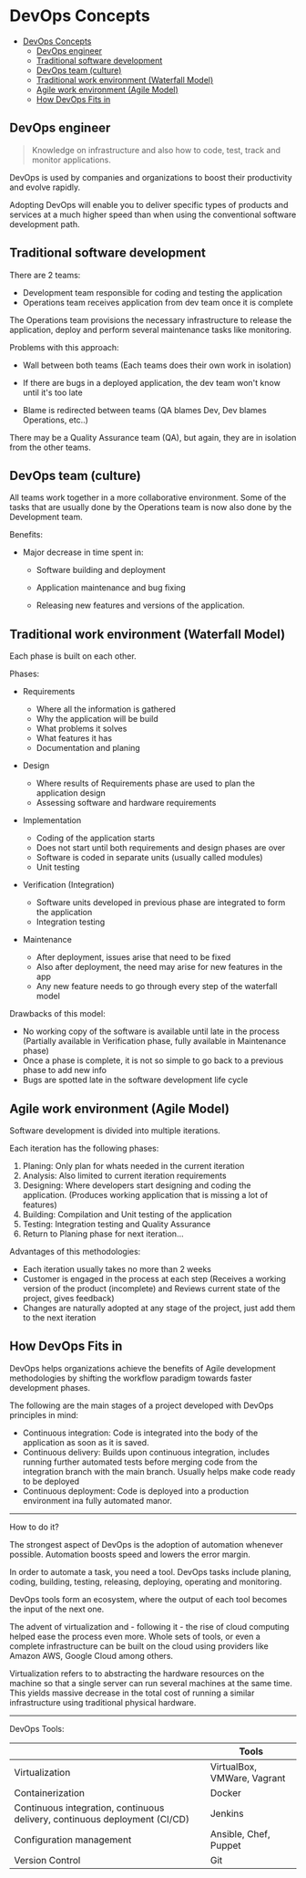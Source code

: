 # DevOps Concepts

- [DevOps Concepts](#devops-concepts)
  - [DevOps engineer](#devops-engineer)
  - [Traditional software development](#traditional-software-development)
  - [DevOps team (culture)](#devops-team-culture)
  - [Traditional work environment (Waterfall Model)](#traditional-work-environment-waterfall-model)
  - [Agile work environment (Agile Model)](#agile-work-environment-agile-model)
  - [How DevOps Fits in](#how-devops-fits-in)

## DevOps engineer

> Knowledge on infrastructure and also how to code, test, track and monitor applications.

DevOps is used by companies and organizations to boost their productivity and evolve rapidly.

Adopting DevOps will enable you to deliver specific types of products and services at
a much higher speed than when using the conventional software development path.

## Traditional software development

There are 2 teams:

- Development team responsible for coding and testing the application
- Operations team receives application from dev team once it is complete

The Operations team provisions the necessary infrastructure to release the application,
deploy and perform several maintenance tasks like monitoring.

Problems with this approach:

- Wall between both teams (Each teams does their own work in isolation)

- If there are bugs in a deployed application, the dev team won't know until it's too late

- Blame is redirected between teams (QA blames Dev, Dev blames Operations, etc..)

There may be a Quality Assurance team (QA), but again, they are in isolation from the other teams.

## DevOps team (culture)

All teams work together in a more collaborative environment.
Some of the tasks that are usually done by the Operations team is now also done
by the Development team.

Benefits:

- Major decrease in time spent in:

  - Software building and deployment

  - Application maintenance and bug fixing

  - Releasing new features and versions of the application.

## Traditional work environment (Waterfall Model)

Each phase is built on each other.

Phases:

- Requirements
  - Where all the information is gathered
  - Why the application will be build
  - What problems it solves
  - What features it has
  - Documentation and planing

- Design
  - Where results of Requirements phase are used to plan the application design
  - Assessing software and hardware requirements

- Implementation
  - Coding of the application starts
  - Does not start until both requirements and design phases are over
  - Software is coded in separate units (usually called modules)
  - Unit testing

- Verification (Integration)
  - Software units developed in previous phase are integrated to form the application
  - Integration testing

- Maintenance
  - After deployment, issues arise that need to be fixed
  - Also after deployment, the need may arise for new features in the app
  - Any new feature needs to go through every step of the waterfall model

Drawbacks of this model:

- No working copy of the software is available until late in the process (Partially available in Verification phase, fully available in Maintenance phase)
- Once a phase is complete, it is not so simple to go back to a previous phase to add new info
- Bugs are spotted late in the software development life cycle

## Agile work environment (Agile Model)

Software development is divided into multiple iterations.

Each iteration has the following phases:

1. Planing: Only plan for whats needed in the current iteration
2. Analysis: Also limited to current iteration requirements
3. Designing: Where developers start designing and coding the application. (Produces working application that is missing a lot of features)
4. Building: Compilation and Unit testing of the application
5. Testing: Integration testing and Quality Assurance
6. Return to Planing phase for next iteration...

Advantages of this methodologies:

- Each iteration usually takes no more than 2 weeks
- Customer is engaged in the process at each step (Receives a working version of the product (incomplete) and Reviews current state of the project, gives feedback)
- Changes are naturally adopted at any stage of the project, just add them to the next iteration

## How DevOps Fits in

DevOps helps organizations achieve the benefits of Agile development methodologies by shifting
the workflow paradigm towards faster development phases.

The following are the main stages of a project developed with DevOps principles in mind:

- Continuous integration: Code is integrated into the body of the application as soon as it is saved.
- Continuous delivery: Builds upon continuous integration, includes running further automated tests before merging code from the integration branch with the main branch. Usually helps make code ready to be deployed
- Continuous deployment: Code is deployed into a production environment ina fully automated manor.

---

How to do it?

The strongest aspect of DevOps is the adoption of automation whenever possible.
Automation boosts speed and lowers the error margin.

In order to automate a task, you need a tool.
DevOps tasks include planing, coding, building, testing, releasing, deploying, operating
and monitoring.

DevOps tools form an ecosystem, where the output of each tool becomes the input of the next one.

The advent of virtualization and - following it - the rise of cloud computing helped ease
the process even more.
Whole sets of tools, or even a complete infrastructure can be built on the cloud using
providers like Amazon AWS, Google Cloud among others.

Virtualization refers to to abstracting the hardware resources on the machine so that  a
single server can run several machines at the same time.
This yields massive decrease in the total cost of running a similar infrastructure
using traditional physical hardware.

---

DevOps Tools:

|| Tools |
|-|-|
| Virtualization                                                             | VirtualBox, VMWare, Vagrant |
| Containerization                                                           | Docker      |
| Continuous integration, continuous delivery, continuous deployment (CI/CD) | Jenkins |
| Configuration management                                                   | Ansible, Chef, Puppet |
| Version Control                                                            | Git |
